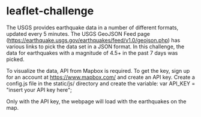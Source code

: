 # leaflet-challenge

The USGS provides earthquake data in a number of different formats, updated every 5 minutes. The USGS GeoJSON Feed page (https://earthquake.usgs.gov/earthquakes/feed/v1.0/geojson.php) has various links to pick the data set in a JSON format. In this challenge, the data for earthquakes with a magnitude of 4.5+ in the past 7 days was picked. 

To visualize the data, API from Mapbox is required. To get the key, sign up for an account at https://www.mapbox.com/ and create an API key. Create a config.js file in the static/js/ directory and create the variable: var API_KEY = "insert your API key here";

Only with the API key, the webpage will load with the earthquakes on the map.
